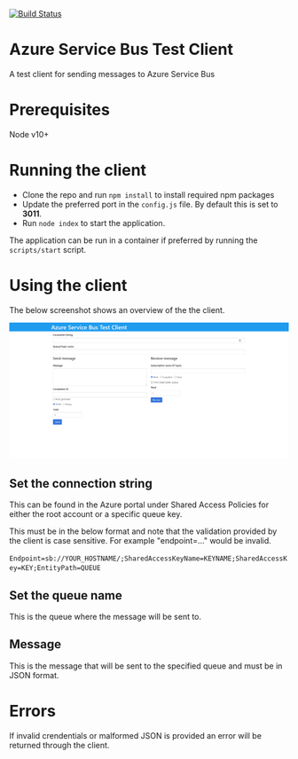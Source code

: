 [![Build Status](https://johnwatson484.visualstudio.com/John%20D%20Watson/_apis/build/status/johnwatson484.azure-service-bus-test-client?branchName=master)](https://johnwatson484.visualstudio.com/John%20D%20Watson/_build/latest?definitionId=24&branchName=master)

# Azure Service Bus Test Client
A test client for sending messages to Azure Service Bus

# Prerequisites
Node v10+

# Running the client
- Clone the repo and run `npm install` to install required npm packages
- Update the preferred port in the `config.js` file.  By default this is set to **3011**.
- Run `node index` to start the application.

The application can be run in a container if preferred by running the `scripts/start` script.

# Using the client
The below screenshot shows an overview of the the client.

![Client screenshot](/docs/screenshot.png "Client screenshot")

## Set the connection string
This can be found in the Azure portal under Shared Access Policies for either the root account or a specific queue key.

This must be in the below format and note that the validation provided by the client is case sensitive.  For example "endpoint=..." would be invalid.

`Endpoint=sb://YOUR_HOSTNAME/;SharedAccessKeyName=KEYNAME;SharedAccessKey=KEY;EntityPath=QUEUE`

## Set the queue name
This is the queue where the message will be sent to.

## Message
This is the message that will be sent to the specified queue and must be in JSON format.

# Errors
If invalid crendentials or malformed JSON is provided an error will be returned through the client.
